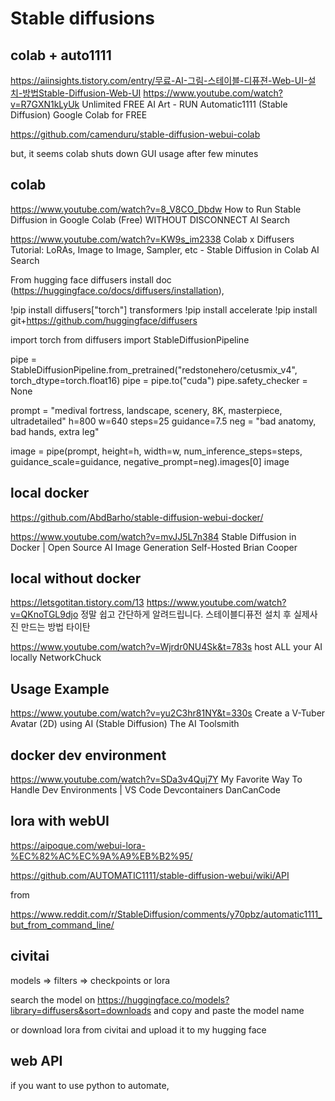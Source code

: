 ---
---
# Stable diffusions


## colab + auto1111

https://aiinsights.tistory.com/entry/무료-AI-그림-스테이블-디퓨젼-Web-UI-설치-방법Stable-Diffusion-Web-UI
https://www.youtube.com/watch?v=R7GXN1kLyUk
Unlimited FREE AI Art - RUN Automatic1111 (Stable Diffusion) Google Colab for FREE

https://github.com/camenduru/stable-diffusion-webui-colab

but, it seems colab shuts down GUI usage after few minutes



## colab

https://www.youtube.com/watch?v=8_V8CO_Dbdw
How to Run Stable Diffusion in Google Colab (Free) WITHOUT DISCONNECT
AI Search

https://www.youtube.com/watch?v=KW9s_im2338
Colab x Diffusers Tutorial: LoRAs, Image to Image, Sampler, etc - Stable Diffusion in Colab
AI Search


From hugging face diffusers install doc (https://huggingface.co/docs/diffusers/installation),

!pip install diffusers["torch"] transformers
!pip install accelerate
!pip install git+https://github.com/huggingface/diffusers

import torch
from diffusers import StableDiffusionPipeline

pipe = StableDiffusionPipeline.from_pretrained("redstonehero/cetusmix_v4", torch_dtype=torch.float16)
pipe = pipe.to("cuda")
pipe.safety_checker = None

prompt = "medival fortress, landscape, scenery, 8K, masterpiece, ultradetailed"
h=800
w=640
steps=25
guidance=7.5
neg = "bad anatomy, bad hands, extra leg"

image = pipe(prompt, height=h, width=w, num_inference_steps=steps, guidance_scale=guidance, negative_prompt=neg).images[0]
image



## local docker

https://github.com/AbdBarho/stable-diffusion-webui-docker/

https://www.youtube.com/watch?v=mvJJ5L7n384
Stable Diffusion in Docker | Open Source AI Image Generation Self-Hosted
Brian Cooper



## local without docker

https://letsgotitan.tistory.com/13
https://www.youtube.com/watch?v=QKnoTGL9djo
정말 쉽고 간단하게 알려드립니다. 스테이블디퓨전 설치 후 실제사진 만드는 방법
타이탄

https://www.youtube.com/watch?v=Wjrdr0NU4Sk&t=783s
host ALL your AI locally
NetworkChuck



## Usage Example

https://www.youtube.com/watch?v=yu2C3hr81NY&t=330s
Create a V-Tuber Avatar (2D) using AI (Stable Diffusion)
The AI Toolsmith



## docker dev environment

https://www.youtube.com/watch?v=SDa3v4Quj7Y
My Favorite Way To Handle Dev Environments | VS Code Devcontainers
DanCanCode



## lora with webUI

https://aipoque.com/webui-lora-%EC%82%AC%EC%9A%A9%EB%B2%95/

https://github.com/AUTOMATIC1111/stable-diffusion-webui/wiki/API

from

https://www.reddit.com/r/StableDiffusion/comments/y70pbz/automatic1111_but_from_command_line/

## civitai

models => filters => checkpoints or lora

search the model on https://huggingface.co/models?library=diffusers&sort=downloads
and copy and paste the model name

or download lora from civitai and upload it to my hugging face



## web API

if you want to use python to automate,


